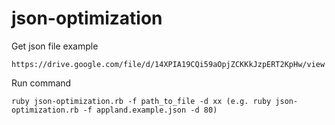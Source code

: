 # json-optimization

Get json file example 
```
https://drive.google.com/file/d/14XPIA19CQi59aOpjZCKKkJzpERT2KpHw/view
```
Run command 
```
ruby json-optimization.rb -f path_to_file -d xx (e.g. ruby json-optimization.rb -f appland.example.json -d 80)
```

